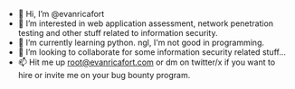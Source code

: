 - 👋 Hi, I’m @evanricafort
- 👀 I’m interested in web application assessment, network penetration testing and other stuff related to information security.
- 🌱 I’m currently learning python. ngl, I'm not good in programming.
- 💞️ I’m looking to collaborate for some information security related stuff...
- 📫 Hit me up root@evanricafort.com or dm on twitter/x if you want to hire or invite me on your bug bounty program.

<!---
evanricafort/evanricafort is a ✨ special ✨ repository because its `README.md` (this file) appears on your GitHub profile.
You can click the Preview link to take a look at your changes.
--->
